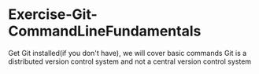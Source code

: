 # Exercise-Git-CommandLineFundamentals
Get Git installed(if you don't have), we will cover basic commands
Git is a distributed version control system and not a central version control system
